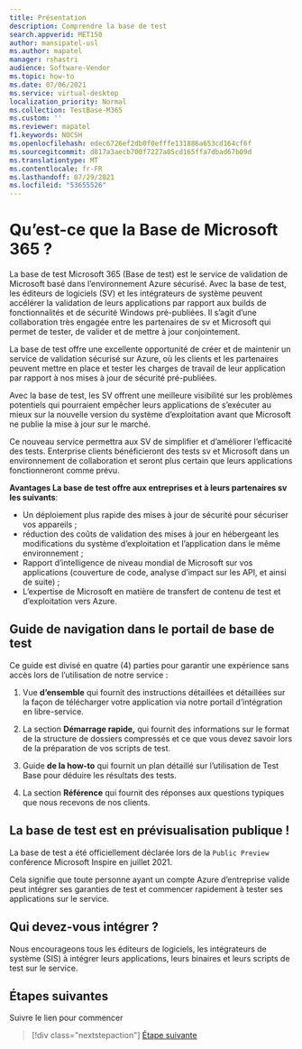 ```yaml
---
title: Présentation
description: Comprendre la base de test
search.appverid: MET150
author: mansipatel-usl
ms.author: mapatel
manager: rshastri
audience: Software-Vendor
ms.topic: how-to
ms.date: 07/06/2021
ms.service: virtual-desktop
localization_priority: Normal
ms.collection: TestBase-M365
ms.custom: ''
ms.reviewer: mapatel
f1.keywords: NOCSH
ms.openlocfilehash: edec6726ef2db0f0efffe131886a653cd164cf6f
ms.sourcegitcommit: d817a3aecb700f7227a05cd165ffa7dbad67b09d
ms.translationtype: MT
ms.contentlocale: fr-FR
ms.lasthandoff: 07/29/2021
ms.locfileid: "53655526"
---
```

# <a name="what-is-test-base-for-microsoft-365"></a>Qu’est-ce que la Base de Microsoft 365 ?

La base de test Microsoft 365 (Base de test) est le service de validation de Microsoft basé dans l’environnement Azure sécurisé.
Avec la base de test, les éditeurs de logiciels (SV) et les intégrateurs de système peuvent accélérer la validation de leurs applications par rapport aux builds de fonctionnalités et de sécurité Windows pré-publiées. Il s’agit d’une collaboration très engagée entre les partenaires de sv et Microsoft qui permet de tester, de valider et de mettre à jour conjointement.

La base de test offre une excellente opportunité de créer et de maintenir un service de validation sécurisé sur Azure, où les clients et les partenaires peuvent mettre en place et tester les charges de travail de leur application par rapport à nos mises à jour de sécurité pré-publiées.

Avec la base de test, les SV offrent une meilleure visibilité sur les problèmes potentiels qui pourraient empêcher leurs applications de s’exécuter au mieux sur la nouvelle version du système d’exploitation avant que Microsoft ne publie la mise à jour sur le marché.

Ce nouveau service permettra aux SV de simplifier et d’améliorer l’efficacité des tests. Enterprise clients bénéficieront des tests sv et Microsoft dans un environnement de collaboration et seront plus certain que leurs applications fonctionneront comme prévu.

**Avantages La base de test offre aux entreprises et à leurs partenaires sv les suivants**:

- Un déploiement plus rapide des mises à jour de sécurité pour sécuriser vos appareils ;
- réduction des coûts de validation des mises à jour en hébergeant les modifications du système d’exploitation et l’application dans le même environnement ;
- Rapport d’intelligence de niveau mondial de Microsoft sur vos applications (couverture de code, analyse d’impact sur les API, et ainsi de suite) ;
- L’expertise de Microsoft en matière de transfert de contenu de test et d’exploitation vers Azure.

## <a name="guide-to-navigating-the-test-base-portal"></a>Guide de navigation dans le portail de base de test

Ce guide est divisé en quatre (4) parties pour garantir une expérience sans accès lors de l’utilisation de notre service :

1. Vue **d’ensemble** qui fournit des instructions détaillées et détaillées sur la façon de télécharger votre application via notre portail d’intégration en libre-service.

2. La section **Démarrage rapide,** qui fournit des informations sur le format de la structure de dossiers compressés et ce que vous devez savoir lors de la préparation de vos scripts de test.

3. Guide **de la how-to** qui fournit un plan détaillé sur l’utilisation de Test Base pour déduire les résultats des tests.

4. La section **Référence** qui fournit des réponses aux questions typiques que nous recevons de nos clients.

## <a name="test-base-is-in-public-preview"></a>La base de test est en prévisualisation publique !

La base de test a été officiellement déclarée lors de la `Public Preview` conférence Microsoft Inspire en juillet 2021.

Cela signifie que toute personne ayant un compte Azure d’entreprise valide peut intégrer ses garanties de test et commencer rapidement à tester ses applications sur le service.

## <a name="who-should-onboard"></a>Qui devez-vous intégrer ?

Nous encourageons tous les éditeurs de logiciels, les intégrateurs de système (SIS) à intégrer leurs applications, leurs binaires et leurs scripts de test sur le service.

## <a name="next-steps"></a>Étapes suivantes

Suivre le lien pour commencer
> [!div class="nextstepaction"]
> [Étape suivante](createaccount.md)
